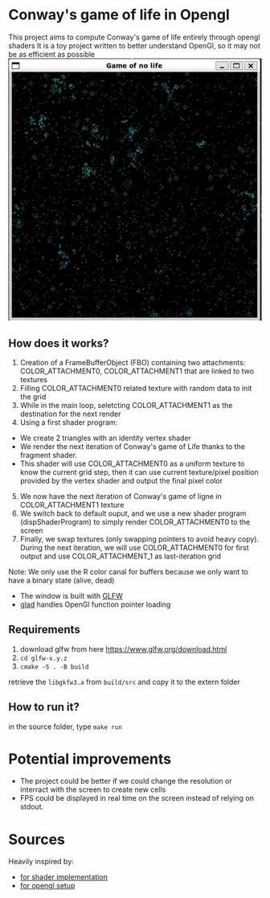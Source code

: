 # Conway's game of life in Opengl

This project aims to compute Conway's game of life entirely through opengl shaders
It is a toy project written to better understand OpenGl, so it may not be as efficient as possible
![alt text](./assets/example_game_of_life.jpg "Game of life example")

## How does it works?

1. Creation of a FrameBufferObject (FBO) containing two attachments: COLOR_ATTACHMENT0, COLOR_ATTACHMENT1 that are linked to two textures
2. Filling COLOR_ATTACHMENT0 related texture with random data to init the grid
3. While in the main loop, seletcting COLOR_ATTACHMENT1 as the destination for the next render
4. Using a first shader program:

- We create 2 triangles with an identity vertex shader
- We render the next iteration of Conway's game of Life thanks to the fragment shader.
- This shader will use COLOR_ATTACHMENT0 as a uniform texture to know the current grid step, then it can use current texture/pixel position provided by the vertex shader and output the final pixel color

5. We now have the next iteration of Conway's game of ligne in COLOR_ATTACHMENT1 texture
6. We switch back to default ouput, and we use a new shader program (dispShaderProgram) to simply render COLOR_ATTACHMENT0 to the screen
7. Finally, we swap textures (only swapping pointers to avoid heavy copy). During the next iteration, we will use COLOR_ATTACHMENT0 for first output and use COLOR_ATTACHMENT_1 as last-iteration grid

Note:
We only use the R color canal for buffers because we only want to have a binary state (alive, dead)

- The window is built with [GLFW](https://www.glfw.org)
- [glad](https://glad.dav1d.de/) handles OpenGl function pointer loading

## Requirements

1. download glfw from here https://www.glfw.org/download.html
2. `cd glfw-x.y.z`
3. `cmake -S . -B build`

retrieve the `libgkfw3.a` from `build/src` and copy it to the extern folder

## How to run it?

in the source folder, type `make run`

# Potential improvements

- The project could be better if we could change the resolution or interract with the screen to create new cells
- FPS could be displayed in real time on the screen instead of relying on stdout.

# Sources

Heavily inspired by:

- [for shader implementation](http://ryan-davey.weebly.com/conways-game-of-life-pixel-shader.html)
- [for opengl setup](https://learnopengl.com/)
